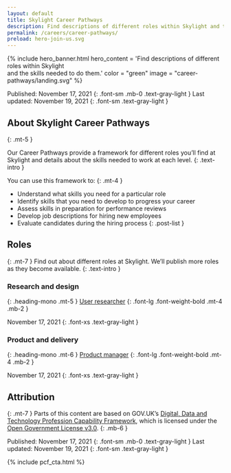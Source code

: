 ```yaml
---
layout: default
title: Skylight Career Pathways
description: Find descriptions of different roles within Skylight and the skills needed to do them.
permalink: /careers/career-pathways/
preload: hero-join-us.svg
---
```


{% include hero_banner.html
  hero_content = 'Find descriptions of different roles within Skylight <br class="linebreak">and the skills needed to do them.'
  color = "green"
  image = "career-pathways/landing.svg"
%}

<div class="maxw-prose grid-container text">
  <div class="text prose" id="" markdown="1">
Published: November 17, 2021
{: .font-sm .mb-0 .text-gray-light }
Last updated: November 19, 2021
{: .font-sm .text-gray-light }

## About Skylight Career Pathways
{: .mt-5 }

Our Career Pathways provide a framework for different roles you’ll find at Skylight and details about the skills needed to work at each level.
{: .text-intro }

You can use this framework to:
{: .mt-4 }

- Understand what skills you need for a particular role
- Identify skills that you need to develop to progress your career
- Assess skills in preparation for performance reviews
- Develop job descriptions for hiring new employees
- Evaluate candidates during the hiring process
{: .post-list }

## Roles
{: .mt-7 }
Find out about different roles at Skylight. We’ll publish more roles as they become available.
{: .text-intro }

### Research and design
{: .heading-mono .mt-5 }
[User researcher](/careers/career-pathways/user-researcher/)
{: .font-lg .font-weight-bold .mt-4 .mb-2 }

November 17, 2021
{: .font-xs .text-gray-light }

### Product and delivery
{: .heading-mono .mt-6 }
[Product manager](/careers/career-pathways/product-manager/)
{: .font-lg .font-weight-bold .mt-4 .mb-2 }

November 17, 2021
{: .font-xs .text-gray-light }

## Attribution
{: .mt-7 }
Parts of this content are based on GOV.UK’s [Digital, Data and Technology Profession Capability Framework](https://www.gov.uk/government/collections/digital-data-and-technology-profession-capability-framework), which is licensed under the [Open Government License v3.0](https://www.nationalarchives.gov.uk/doc/open-government-licence/version/3/).
{: .mb-6 }

Published: November 17, 2021
{: .font-sm .mb-0 .text-gray-light }
Last updated: November 19, 2021
{: .font-sm .text-gray-light }
  </div>
</div>

{% include pcf_cta.html %}
